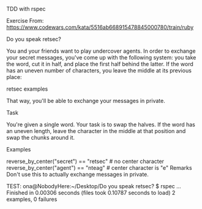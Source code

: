 TDD with rspec

Exercise From: 
https://www.codewars.com/kata/5516ab668915478845000780/train/ruby

Do you speak retsec?

You and your friends want to play undercover agents. In order to exchange your secret messages, you've come up with the following system: you take the word, cut it in half, and place the first half behind the latter. If the word has an uneven number of characters, you leave the middle at its previous place:

retsec examples

That way, you'll be able to exchange your messages in private.

Task

You're given a single word. Your task is to swap the halves. If the word has an uneven length, leave the character in the middle at that position and swap the chunks around it.

Examples

reverse_by_center("secret")  == "retsec" # no center character
reverse_by_center("agent")   == "nteag"  # center character is "e"
Remarks
Don't use this to actually exchange messages in private.

TEST: 
ona@NobodyHere:~/Desktop/Do you speak retsec?
$ rspec
...
Finished in 0.00306 seconds (files took 0.10787 seconds to load)
2 examples, 0 failures
